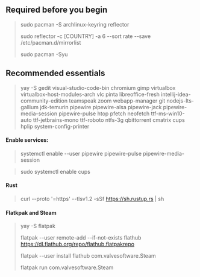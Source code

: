 ## Required before you begin
> sudo pacman -S archlinux-keyring reflector
> 
> sudo reflector -c [COUNTRY] -a 6 --sort rate --save /etc/pacman.d/mirrorlist
> 
> sudo pacman -Syu

## Recommended essentials
> yay -S gedit visual-studio-code-bin chromium gimp virtualbox virtualbox-host-modules-arch vlc pinta libreoffice-fresh intellij-idea-community-edition teamspeak zoom webapp-manager git nodejs-lts-gallium jdk-temurin pipewire pipewire-alsa pipewire-jack pipewire-media-session pipewire-pulse htop pfetch neofetch ttf-ms-win10-auto ttf-jetbrains-mono ttf-roboto ntfs-3g qbittorrent cmatrix cups hplip system-config-printer

#### Enable services:
> systemctl enable --user pipewire pipewire-pulse pipewire-media-session

> sudo systemctl enable cups 

#### Rust
> curl --proto '=https' --tlsv1.2 -sSf https://sh.rustup.rs | sh

#### Flatkpak and Steam
> yay -S flatpak
> 
> flatpak --user remote-add --if-not-exists flathub https://dl.flathub.org/repo/flathub.flatpakrepo
> 
> flatpak --user install flathub com.valvesoftware.Steam
> 
> flatpak run com.valvesoftware.Steam
